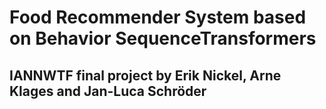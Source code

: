 # Food Recommender System based on Behavior SequenceTransformers

## IANNWTF final project by Erik Nickel, Arne Klages and Jan-Luca Schröder
